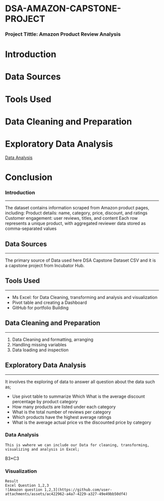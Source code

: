 # DSA-AMAZON-CAPSTONE-PROJECT

### Project Tittle: Amazon Product Review Analysis

  # Introduction
  # Data Sources
  # Tools Used
  # Data Cleaning and Preparation
  # Exploratory Data Analysis
  [Data Analysis](#data-analysis)
  # Conclusion

### Introduction
---
The dataset contains information scraped from Amazon product pages, including: Product details: name, category, price, discount, and ratings Customer engagement: user reviews, titles, and content Each row represents a unique product, with aggregated reviewer data stored as comma-separated values

## Data Sources
---
The primary source of Data used here DSA Capstone Dataset CSV and it is a capstone project from Incubator Hub.

## Tools Used
---
- Ms Excel: for Data Cleaning, transforming and analysis and visualization
- Pivot table and creating a Dashboard 
- GitHub for portfolio Building


## Data Cleaning and Preparation
---
1. Data Cleaning and formatting, arranging
2. Handling missing variables
3. Data loading and inspection

## Exploratory Data Analysis
---
It involves the exploring of data to answer all question about the data such as;
 - Use pivot table to summarize Which What is the average discount percentage by product category
 - How many products are listed under each category 
 - What is the total number of reviews per category 
 - Which products have the highest average ratings 
 - What is the average actual price vs the discounted price by category

### Data Analysis
```
This is wwhere we can include our Data for cleaning, transforming, visualizing and analysis in Excel;

```
B3*C3

### Visualization
```
Result
Excel Question 1,2,3
![Amazon question 1,2,3](https://github.com/user-attachments/assets/ac422962-a4a7-4229-a327-49e49bb50df4)

